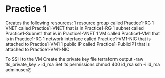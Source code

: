 # Practice 1
Creates the following resources:
1 resource group called Practice1-RG
1 VNET called Practice1-VNET that is in Practice1-RG
1 subnet called Practice1-Subnet1 that is in Practice1-VNET
1 VM called Practice1-VM1 that is in Practice1-RG
1 network interface called Practice1-VM1-NIC that is attached to Practice1-VM1
1 public IP called Practice1-PublicIP1 that is attached to Practice1-VM1-NIC

To SSH to the VM
Create the private key file
terraform output -raw tls_private_key > id_rsa
Set its permissions
chmod 400 id_rsa
ssh -i id_rsa adminuser@<publicipaddress>